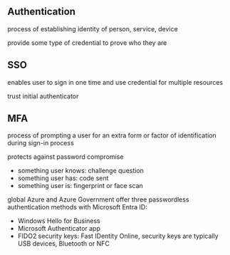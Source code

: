 ## Authentication

process of establishing identity of person, service, device

provide some type of credential to prove who they are

## SSO

enables user to sign in one time and use credential for multiple resources

trust initial authenticator

## MFA

process of prompting a user for an extra form or factor of identification during sign-in process

protects against password compromise

- something user knows: challenge question
- something user has: code sent
- something user is: fingerprint or face scan

global Azure and Azure Government offer three passwordless authentication methods with Microsoft Entra ID:

- Windows Hello for Business
- Microsoft Authenticator app
- FIDO2 security keys: Fast IDentity Online, security keys are typically USB devices, Bluetooth or NFC